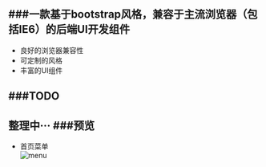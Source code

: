 ###一款基于bootstrap风格，兼容于主流浏览器（包括IE6）的后端UI开发组件
------------
*  良好的浏览器兼容性
*  可定制的风格
*  丰富的UI组件

###TODO
----------
整理中···
###预览
---
* 首页菜单  
![menu](http://git.oschina.net/muse/museui/blob/master/privew.png)
